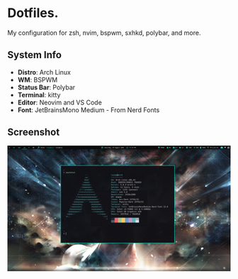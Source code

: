 # Dotfiles.
My configuration for zsh, nvim, bspwm, sxhkd, polybar, and more.


## System Info
* **Distro**: Arch Linux
* **WM**: BSPWM
* **Status Bar**: Polybar
* **Terminal**: kitty
* **Editor**: Neovim and VS Code
* **Font**: JetBrainsMono Medium - From Nerd Fonts


## Screenshot
![Terminal screenshot](./terminal.png)


